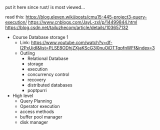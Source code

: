 
put it here since rust/ is most viewed...

read this: https://blog.eleven.wiki/posts/cmu15-445-project3-query-execution/
https://www.cnblogs.com/JayL-zxl/p/14499844.html
https://blog.csdn.net/tailuzhecom/article/details/103657132




* Course Database storage 1
  * Link: https://www.youtube.com/watch?v=df-l2PxUidI&list=PLSE8ODhjZXjaKScG3l0nuOiDTTqpfnWFf&index=3
  * Outling
    *   Relational Database
    *   storage
    *   execution
    *   concurrency control
    *   recovery
    *   distributed databases
    *   poptpurri
* High level
  *   Query Planning
  *   Operator execution
  *   access methods
  *   buffer pool manager
  *   disk manager
  
